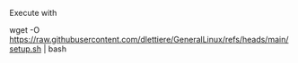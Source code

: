 Execute with 

wget -O https://raw.githubusercontent.com/dlettiere/GeneralLinux/refs/heads/main/setup.sh | bash

